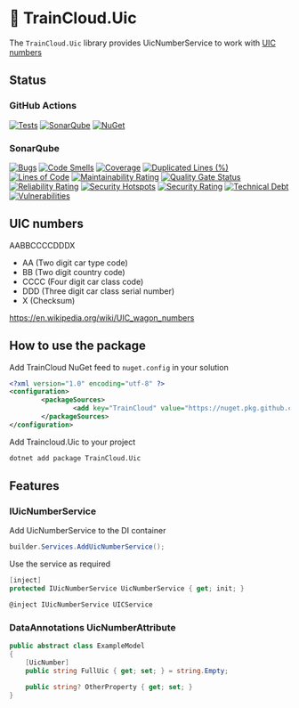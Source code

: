 # 🚆 TrainCloud.Uic

The `TrainCloud.Uic` library provides UicNumberService to work with [UIC numbers](https://en.wikipedia.org/wiki/UIC_wagon_numbers)

## Status

### GitHub Actions
[![Tests](https://github.com/traincloud-net/TrainCloud.Uic/actions/workflows/tests.yml/badge.svg)](https://github.com/traincloud-net/TrainCloud.Uic/actions/workflows/tests.yml) 
[![SonarQube](https://github.com/traincloud-net/TrainCloud.Uic/actions/workflows/sonarqube.yml/badge.svg)](https://github.com/traincloud-net/TrainCloud.Uic/actions/workflows/sonarqube.yml) 
[![NuGet](https://github.com/traincloud-net/TrainCloud.Uic/actions/workflows/nuget.yml/badge.svg)](https://github.com/traincloud-net/TrainCloud.Uic/actions/workflows/nuget.yml) 

### SonarQube
[![Bugs](https://sonarqube.traincloud.net/api/project_badges/measure?project=TrainCloud.Uic&metric=bugs&token=sqb_74d98bae799b1ea36a59d686bff9fc7b754ca7a7)](https://sonarqube.traincloud.net/dashboard?id=TrainCloud.Uic) 
[![Code Smells](https://sonarqube.traincloud.net/api/project_badges/measure?project=TrainCloud.Uic&metric=code_smells&token=sqb_74d98bae799b1ea36a59d686bff9fc7b754ca7a7)](https://sonarqube.traincloud.net/dashboard?id=TrainCloud.Uic) 
[![Coverage](https://sonarqube.traincloud.net/api/project_badges/measure?project=TrainCloud.Uic&metric=coverage&token=sqb_74d98bae799b1ea36a59d686bff9fc7b754ca7a7)](https://sonarqube.traincloud.net/dashboard?id=TrainCloud.Uic) 
[![Duplicated Lines (%)](https://sonarqube.traincloud.net/api/project_badges/measure?project=TrainCloud.Uic&metric=duplicated_lines_density&token=sqb_74d98bae799b1ea36a59d686bff9fc7b754ca7a7)](https://sonarqube.traincloud.net/dashboard?id=TrainCloud.Uic) 
[![Lines of Code](https://sonarqube.traincloud.net/api/project_badges/measure?project=TrainCloud.Uic&metric=ncloc&token=sqb_74d98bae799b1ea36a59d686bff9fc7b754ca7a7)](https://sonarqube.traincloud.net/dashboard?id=TrainCloud.Uic) 
[![Maintainability Rating](https://sonarqube.traincloud.net/api/project_badges/measure?project=TrainCloud.Uic&metric=sqale_rating&token=sqb_74d98bae799b1ea36a59d686bff9fc7b754ca7a7)](https://sonarqube.traincloud.net/dashboard?id=TrainCloud.Uic) 
[![Quality Gate Status](https://sonarqube.traincloud.net/api/project_badges/measure?project=TrainCloud.Uic&metric=alert_status&token=sqb_74d98bae799b1ea36a59d686bff9fc7b754ca7a7)](https://sonarqube.traincloud.net/dashboard?id=TrainCloud.Uic) 
[![Reliability Rating](https://sonarqube.traincloud.net/api/project_badges/measure?project=TrainCloud.Uic&metric=reliability_rating&token=sqb_74d98bae799b1ea36a59d686bff9fc7b754ca7a7)](https://sonarqube.traincloud.net/dashboard?id=TrainCloud.Uic) 
[![Security Hotspots](https://sonarqube.traincloud.net/api/project_badges/measure?project=TrainCloud.Uic&metric=security_hotspots&token=sqb_74d98bae799b1ea36a59d686bff9fc7b754ca7a7)](https://sonarqube.traincloud.net/dashboard?id=TrainCloud.Uic) 
[![Security Rating](https://sonarqube.traincloud.net/api/project_badges/measure?project=TrainCloud.Uic&metric=security_rating&token=sqb_74d98bae799b1ea36a59d686bff9fc7b754ca7a7)](https://sonarqube.traincloud.net/dashboard?id=TrainCloud.Uic) 
[![Technical Debt](https://sonarqube.traincloud.net/api/project_badges/measure?project=TrainCloud.Uic&metric=sqale_index&token=sqb_74d98bae799b1ea36a59d686bff9fc7b754ca7a7)](https://sonarqube.traincloud.net/dashboard?id=TrainCloud.Uic) 
[![Vulnerabilities](https://sonarqube.traincloud.net/api/project_badges/measure?project=TrainCloud.Uic&metric=vulnerabilities&token=sqb_74d98bae799b1ea36a59d686bff9fc7b754ca7a7)](https://sonarqube.traincloud.net/dashboard?id=TrainCloud.Uic)

## UIC numbers

AABBCCCCDDDX

* AA (Two digit car type code)
* BB (Two digit country code)
* CCCC (Four digit car class code)
* DDD (Three digit car class serial number)
* X (Checksum)

https://en.wikipedia.org/wiki/UIC_wagon_numbers

## How to use the package

Add TrainCloud NuGet feed to `nuget.config` in your solution

```xml
<?xml version="1.0" encoding="utf-8" ?>
<configuration>
		<packageSources>
				<add key="TrainCloud" value="https://nuget.pkg.github.com/traincloud-net/index.json" />
		</packageSources>
</configuration>
```
Add Traincloud.Uic to your project

```bash
dotnet add package TrainCloud.Uic
```

## Features

### IUicNumberService

Add UicNumberService to the DI container

```csharp
builder.Services.AddUicNumberService();
```

Use the service as required

```csharp
[inject]
protected IUicNumberService UicNumberService { get; init; }
```

```csharp
@inject IUicNumberService UICService
```

### DataAnnotations UicNumberAttribute

```csharp
public abstract class ExampleModel
{
    [UicNumber]
    public string FullUic { get; set; } = string.Empty;

    public string? OtherProperty { get; set; }
}
```
